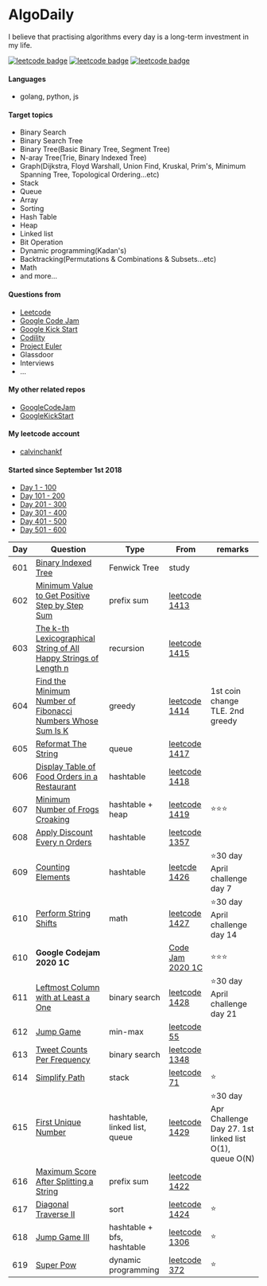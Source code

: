 # AlgoDaily

I believe that practising algorithms every day is a long-term investment in my life.

[![leetcode badge](https://leetcode-badge.chyroc.cn/?name=calvinchankf&leetcode_badge_style=leetcode%20solved/total-{{.solved_question}}/{{.all_question}}-{{if%20le%20.solved_question_rate_float%200.3}}red.svg{{else%20if%20le%20.solved_question_rate_float%200.5}}yellow.svg{{else}}green.svg{{end}}&refresh=true)](https://leetcode.com/calvinchankf/)
[![leetcode badge](https://leetcode-badge.chyroc.cn/?name=calvinchankf&leetcode_badge_style=leetcode%20submission-{{.accepted_submission_rate}}-{{%20if%20le%20.accepted_submission_rate_float%200.3}}red{{%20else%20if%20le%20.solved_question_rate_float%200.6}}green{{%20else%20}}yellow{{%20end%20}}.svg&refresh=true)](https://leetcode.com/calvinchankf/)
[![leetcode badge](https://leetcode-badge.chyroc.cn/?name=calvinchankf&leetcode_badge_style=leetcode%20ranking-{{.ranking}}-green.svg&refresh=true)](https://leetcode.com/calvinchankf/)

#### Languages

-   golang, python, js

#### Target topics

-   Binary Search
-   Binary Search Tree
-   Binary Tree(Basic Binary Tree, Segment Tree)
-   N-aray Tree(Trie, Binary Indexed Tree)
-   Graph(Dijkstra, Floyd Warshall, Union Find, Kruskal, Prim's, Minimum Spanning Tree, Topological Ordering...etc)
-   Stack
-   Queue
-   Array
-   Sorting
-   Hash Table
-   Heap
-   Linked list
-   Bit Operation
-   Dynamic programming(Kadan's)
-   Backtracking(Permutations & Combinations & Subsets...etc)
-   Math
-   and more...

#### Questions from

-   [Leetcode](https://leetcode.com)
-   [Google Code Jam](https://codingcompetitions.withgoogle.com/codejam)
-   [Google Kick Start](https://codingcompetitions.withgoogle.com/kickstart/)
-   [Codility](https://app.codility.com/programmers/lessons/)
-   [Project Euler](https://projecteuler.net)
-   Glassdoor
-   Interviews
-   ...

#### My other related repos

-   [GoogleCodeJam](https://github.com/calvinchankf/GoogleCodeJam)
-   [GoogleKickStart](https://github.com/calvinchankf/GoogleKickStart)

#### My leetcode account

-   [calvinchankf](https://leetcode.com/calvinchankf/)

#### Started since September 1st 2018

-   [Day 1 - 100](./markdowns/day1-100.md)
-   [Day 101 - 200](./markdowns/day101-200.md)
-   [Day 201 - 300](./markdowns/day201-300.md)
-   [Day 301 - 400](./markdowns/day301-400.md)
-   [Day 401 - 500](./markdowns/day401-500.md)
-   [Day 501 - 600](./markdowns/day501-600.md)

| Day | Question                                                                                                                                            | Type             | From                                                                                                             | remarks                         |
| --- | --------------------------------------------------------------------------------------------------------------------------------------------------- | ---------------- | ---------------------------------------------------------------------------------------------------------------- | ------------------------------- |
| 601 | [Binary Indexed Tree](/miscellaneous/binary-indexed-tree/)                                                                                          | Fenwick Tree     | study                                                                                                            |                                 |
| 602 | [Minimum Value to Get Positive Step by Step Sum](/leetcode/1413-minimum-value-to-get-positive-step-by-step-sum)                                     | prefix sum       | [leetcode 1413](https://leetcode.com/problems/minimum-value-to-get-positive-step-by-step-sum/)                   |                                 |
| 603 | [The k-th Lexicographical String of All Happy Strings of Length n](/leetcode/1415-the-k-th-lexicographical-string-of-all-happy-strings-of-length-n) | recursion        | [leetcode 1415](https://leetcode.com/problems/the-k-th-lexicographical-string-of-all-happy-strings-of-length-n/) |                                 |
| 604 | [Find the Minimum Number of Fibonacci Numbers Whose Sum Is K](/leetcode/1414-find-the-minimum-number-of-fibonacci-numbers-whose-sum-is-k)           | greedy           | [leetcode 1414](https://leetcode.com/problems/find-the-minimum-number-of-fibonacci-numbers-whose-sum-is-k/)      | 1st coin change TLE. 2nd greedy |
| 605 | [Reformat The String](/leetcode/1417-reformat-the-string)                                                                                           | queue            | [leetcode 1417](https://leetcode.com/problems/reformat-the-string/)                                              |
| 606 | [Display Table of Food Orders in a Restaurant](/leetcode/1418-display-table-of-food-orders-in-a-restaurant)                                         | hashtable        | [leetcode 1418](https://leetcode.com/problems/display-table-of-food-orders-in-a-restaurant/)                     |                                 |
| 607 | [Minimum Number of Frogs Croaking](/leetcode/1419-minimum-number-of-frogs-croaking)                                                                 | hashtable + heap | [leetcode 1419](https://leetcode.com/problems/minimum-number-of-frogs-croaking/)                                 | ⭐️⭐️⭐️                       |
| 608 | [Apply Discount Every n Orders](/leetcode/1357-apply-discount-every-n-orders)                                                                       | hashtable        | [leetcode 1357](https://leetcode.com/problems/apply-discount-every-n-orders/)                                    |                                 |
| 609 | [Counting Elements](/leetcode/1426-counting-elements/)                                                                                              | hashtable        | [leetcde 1426](https://leetcode.com/problems/counting-elements/)                                                 | ⭐30 day April challenge day 7  |
| 610 | [Perform String Shifts](/leetcode/1427-perform-string-shifts/)                                                                                      | math             | [leetcode 1427](https://leetcode.com/problems/perform-string-shifts/)                                            | ⭐30 day April challenge day 14 |
| 610 | **Google Codejam 2020 1C**                                                                                                                          |                  | [Code Jam 2020 1C](https://github.com/calvinchankf/GoogleCodeJam/blob/master/2020/1c/result.md)                  | ⭐️⭐️⭐️                       |
| 611 | [Leftmost Column with at Least a One](/leetcode/challenge/1428-leftmost-column-with-at-least-a-one/)                                                | binary search    | [leetcode 1428](https://leetcode.com/problems/leftmost-column-with-at-least-a-one/)                              | ⭐30 day April challenge day 21 |
| 612 | [Jump Game](/leetcode/55-jump-game)                                                                             | min-max      | [leetcode 55](https://leetcode.com/problems/jump-game/)                                        |         |
| 613 | [Tweet Counts Per Frequency](/leetcode/1348-tweet-counts-per-frequency)                                         | binary search | [leetcode 1348](https://leetcode.com/problems/tweet-counts-per-frequency/)                     |         |
| 614 | [Simplify Path](/leetcode/71-simplify-path)                                                                     | stack         | [leetcode 71](https://leetcode.com/problems/simplify-path/)                                    | ⭐️     |
| 615 | [First Unique Number](/leetcode/1429-first-unique-number)                                                                                           | hashtable, linked list, queue | [leetcode 1429](https://leetcode.com/problems/first-unique-number/)                                              | ⭐️30 day Apr Challenge Day 27. 1st linked list O(1), queue O(N) |
| 616 | [Maximum Score After Splitting a String](/leetcode/1422-maximum-score-after-splitting-a-string)                                                     | prefix sum   | [leetcode 1422](https://leetcode.com/problems/maximum-score-after-splitting-a-string/)                           |
| 617 | [Diagonal Traverse II](/leetcode/1424-diagonal-traverse-ii)                                                                                         | sort         | [leetcode 1424](https://leetcode.com/problems/diagonal-traverse-ii/)                                             | ⭐️                             |
| 618 | [Jump Game III](/leetcode/1306-jump-game-iii)                                                                                                       | hashtable + bfs, hashtable | [leetcode 1306](https://leetcode.com/problems/jump-game-iii/)                                                    | ⭐️                             |
| 619 | [Super Pow](/leetcode/372-super-pow)   | dynamic programming | [leetcode 372](https://leetcode.com/problems/super-pow/) | ⭐️ |
